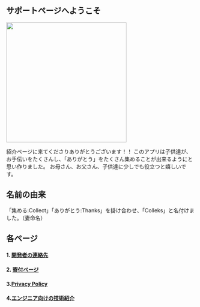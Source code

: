 ## サポートページへようこそ
<img src="{{site.baseurl}}/assets/splash.png" width="320px">
 
紹介ページに来てくださりありがとうございます！！
このアプリは子供達が、お手伝いをたくさんし、「ありがとう」をたくさん集めることが出来るようにと思い作りました。
お母さん、お父さん、子供達に少しでも役立つと嬉しいです。

## 名前の由来
「集める:Collect」「ありがとう:Thanks」を掛け合わせ、「Colleks」と名付けました。（妻命名）

## 各ページ
 
#### 1. [開発者の連絡先](contact)
  
#### 2. [寄付ページ](donation)
  
#### 3.[Privacy Policy](privacy-policy-en)
 
#### 4.[エンジニア向けの技術紹介](https://github.com/kazumaz/dama_app)
 
